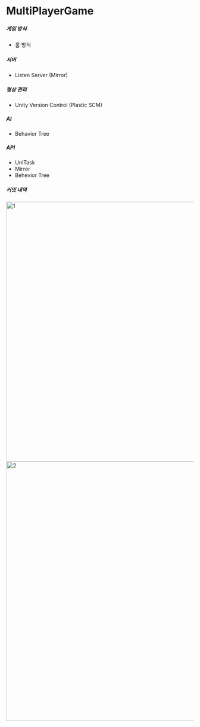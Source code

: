 # MultiPlayerGame

##### 게임 방식
- 룸 방식

##### 서버
- Listen Server (Mirror)

##### 형상 관리
- Unity Version Control (Plastic SCM)

##### AI
- Behavior Tree
  
##### API  
- UniTask 
- Mirror
- Behevior Tree 

##### 커밋 내역
<img width="695" alt="1" src="https://github.com/SiwonChoi98/MultiPlayerGame/assets/118884862/a98f73bd-2346-4f58-a752-f93ef80b7498">
<img width="694" alt="2" src="https://github.com/SiwonChoi98/MultiPlayerGame/assets/118884862/65fe1e60-f18f-472f-8758-2c556067bb81">
